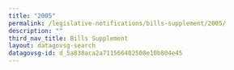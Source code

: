 ```yaml
---
title: "2005"
permalink: /legislative-notifications/bills-supplement/2005/
description: ""
third_nav_title: Bills Supplement
layout: datagovsg-search
datagovsg-id: d_5a838aca2a711566402508e10b804e45
---
```

